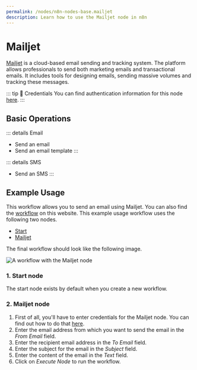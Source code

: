 ```yaml
---
permalink: /nodes/n8n-nodes-base.mailjet
description: Learn how to use the Mailjet node in n8n
---
```


# Mailjet

[Mailjet](https://www.mailjet.com/) is a cloud-based email sending and tracking system. The platform allows professionals to send both marketing emails and transactional emails. It includes tools for designing emails, sending massive volumes and tracking these messages.

::: tip 🔑 Credentials
You can find authentication information for this node [here](../../../credentials/Mailjet/README.md).
:::

## Basic Operations

::: details Email
- Send an email
- Send an email template
:::

::: details SMS
- Send an SMS
:::

## Example Usage

This workflow allows you to send an email using Mailjet. You can also find the [workflow](https://n8n.io/workflows/520) on this website. This example usage workflow uses the following two nodes.

- [Start](../../core-nodes/Start)
- [Mailjet]()

The final workflow should look like the following image.

![A workflow with the Mailjet node](./workflow.png)

### 1. Start node

The start node exists by default when you create a new workflow.

### 2. Mailjet node

1. First of all, you'll have to enter credentials for the Mailjet node. You can find out how to do that [here](../../../credentials/Mailjet/README.md).
2. Enter the email address from which you want to send the email in the *From Email* field.
3. Enter the recipient email address in the *To Email* field.
4. Enter the subject for the email in the *Subject* field.
5. Enter the content of the email in the *Text* field.
6. Click on *Execute Node* to run the workflow.
